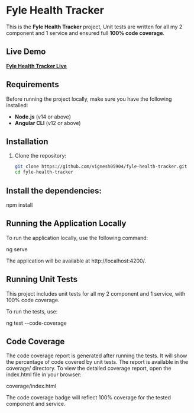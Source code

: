 # Fyle Health Tracker

This is the **Fyle Health Tracker** project, Unit tests are written for all my 2 component and 1 service and ensured full **100% code coverage**.

## Live Demo

[**Fyle Health Tracker Live**](https://fyle-health-tracker.usercontent.endcloudhost.com/)

## Requirements

Before running the project locally, make sure you have the following installed:

- **Node.js** (v14 or above)
- **Angular CLI** (v12 or above)

## Installation

1. Clone the repository:

   ```bash
   git clone https://github.com/vignesh05904/fyle-health-tracker.git
   cd fyle-health-tracker

## Install the dependencies:

npm install


## Running the Application Locally
To run the application locally, use the following command:

ng serve

The application will be available at http://localhost:4200/.

## Running Unit Tests
This project includes unit tests for all my 2 component and 1 service, with 100% code coverage.

To run the tests, use:

ng test --code-coverage

## Code Coverage
The code coverage report is generated after running the tests. It will show the percentage of code covered by unit tests. The report is available in the coverage/ directory. To view the detailed coverage report, open the index.html file in your browser:

coverage/index.html

The code coverage badge will reflect 100% coverage for the tested component and service.

